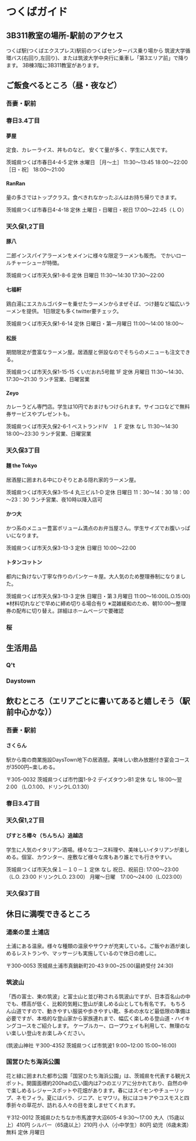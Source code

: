 # つくばガイド

## 3B311教室の場所-駅前のアクセス
つくば駅(つくばエクスプレス)駅前のつくばセンターバス乗り場から
筑波大学循環バス(右回り,左回り)、または筑波大学中央行に乗車し「第3エリア前」で降ります。
3B棟3階に3B311教室があります。

## ご飯食べるところ（昼・夜など）
### 吾妻・駅前
### 春日3.4丁目
#### 夢屋
定食、カレーライス、丼ものなど。
安くて量が多く、学生に人気です。

茨城県つくば市春日4-4-5
定休 水曜日
［月～土］
11:30～13:45
18:00～22:00
［日・祝］
18:00～21:00

#### RanRan
量の多さではトップクラス。食べきれなかったぶんはお持ち帰りできます。

茨城県つくば市春日4-4-18
定休 土曜日・日曜日・祝日
17:00～22:45（ＬＯ）

### 天久保1,2丁目
#### 豚八
二郎インスパイアラーメンをメインに様々な限定ラーメンも販売。
でかいロールチャーシューが特徴。

茨城県つくば市天久保1-8-6
定休 日曜日
11:30～14:30 
17:30～22:00

#### 七福軒
鶏白湯にエスカルゴバターを乗せたラーメンからまぜそば、つけ麺など幅広いラーメンを提供。
1日限定も多くtwitter要チェック。

茨城県つくば市天久保1-6-14
定休 日曜日・第一月曜日
11:00～14:00 18:00～

#### 松辰
期間限定が豊富なラーメン屋。居酒屋と併設なのでそちらのメニューも注文できる。

茨城県つくば市天久保1-15-15 くいだおれ5号館 1F
定休 月曜日
11:30～14:30、17:30～21:30
ランチ営業、日曜営業

#### Zeyo
カレーうどん専門店。学生は10円でおまけもつけられます。サイコロなどで無料券サービスやプレゼントも。

茨城県つくば市天久保2-6-1 ベストランドⅣ　１Ｆ
定休 なし
11:30～14:30 
18:00～23:30
ランチ営業、日曜営業

### 天久保3丁目
#### 麺 the Tokyo
居酒屋に囲まれる中にひそりとある隠れ家的ラーメン屋。

茨城県つくば市天久保3-15-4 丸三ビル1-D
定休 日曜日
11：30～14：30
18：00～23：30
ランチ営業、夜10時以降入店可

#### かつ大
かつ系のメニュー豊富ボリューム満点のお弁当屋さん。学生サイズでお腹いっぱいになります。

茨城県つくば市天久保3-13-3
定休 日曜日
10:00～22:00

#### トタンコットン
都内に負けない丁寧な作りのパンケーキ屋。大人気のため整理券制になりました。

茨城県つくば市天久保3-13-3
定休 日曜日・第３月曜日
11:00～16:00(L.O.15:00)
※材料切れなどで早めに締め切りる場合有り
※混雑緩和のため、朝10:00～整理券の配布に切り替え。詳細はホームページで要確認

### 桜

## 生活用品
### Q't
### Daystown

## 飲むところ（エリアごとに書いてあると嬉しそう（駅前中心かな））
### 吾妻・駅前
#### さくらん
駅から南の商業施設DaysTown地下の居酒屋。美味しい飲み放題付き宴会コースが3500円~楽しめる。

〒305-0032  茨城県つくば市竹園1-9-2 デイズタウンB1
定休 なし
18:00～翌2:00
（L.O.1:00、ドリンクL.O.1:30）

### 春日3.4丁目
### 天久保1,2丁目
#### びすとろ椿々（ちんちん）追越店
学生に人気のイタリアン酒場。様々なコース料理や、美味しいイタリアンが楽しめる。個室、カウンター、座敷など様々な席もあり誰とでも行きやすい。

茨城県つくば市天久保１－１０－１
定休 なし
祝日、祝前日: 17:00～23:00（L.O. 23:00 ドリンクL.O. 23:00）
月曜～日曜　17:00～24:00（L.O23:00）


### 天久保3丁目

## 休日に満喫できるところ
### 湯楽の里 土浦店
土浦にある温泉。様々な種類の温泉やサウナが充実している。ご飯やお酒が楽しめるレストランや、マッサージも実施しているので休日の癒しに。

〒300-0053 茨城県土浦市真鍋新町20-43
9:00~25:00(最終受付 24:30)

### 筑波山
「西の富士、東の筑波」と富士山と並び称される筑波山ですが、日本百名山の中でも、標高が低く、比較的気軽に登山が楽しめる山としても有名です。
もちろん山道ですので、動きやすい服装や歩きやすい靴、多めの水など最低限の準備は必要ですが、本格的な登山家から家族連れまで、幅広く楽しめる登山道・ハイキングコースをご紹介します。
ケーブルカー、ロープウェイも利用して、無理のない楽しい登山をお楽しみください。

(筑波山神社
〒300-4352 茨城県つくば市筑波1
9:00~12:00 15:00~16:00)

### 国営ひたち海浜公園
花と緑に囲まれた都市公園「国営ひたち海浜公園」は、茨城県を代表する観光スポット。開園面積約200haの広い園内は7つのエリアに分かれており、自然の中で楽しめるレジャースポットや花畑があります。春にはスイセンやチューリップ、ネモフィラ。夏にはバラ、ジニア、ヒマワリ。秋にはコキアやコスモスと四季折々の草花が、訪れる人々の目を楽しませてくれます。

〒312-0012 茨城県ひたちなか市馬渡字大沼605-4
9:30～17:00
大人（15歳以上）410円
シルバー（65歳以上）210円
小人（小中学生）80円 
幼児（6歳未満）無料
定休 月曜日
